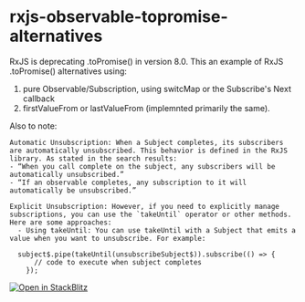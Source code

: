 # rxjs-observable-topromise-alternatives

RxJS is deprecating .toPromise() in version 8.0. This an example of RxJS .toPromise() alternatives using:

1. pure Observable/Subscription, using switcMap or the Subscribe's Next callback
2. firstValueFrom or lastValueFrom (implemnted primarily the same).

Also to note:

    Automatic Unsubscription: When a Subject completes, its subscribers are automatically unsubscribed. This behavior is defined in the RxJS library. As stated in the search results:
    - “When you call complete on the subject, any subscribers will be automatically unsubscribed.”
    - “If an observable completes, any subscription to it will automatically be unsubscribed.”

    Explicit Unsubscription: However, if you need to explicitly manage subscriptions, you can use the `takeUntil` operator or other methods. Here are some approaches:
      - Using takeUntil: You can use takeUntil with a Subject that emits a value when you want to unsubscribe. For example:

      subject$.pipe(takeUntil(unsubscribeSubject$)).subscribe(() => {
          // code to execute when subject completes
        });

[![Open in StackBlitz](https://developer.stackblitz.com/img/open_in_stackblitz.svg)](https://stackblitz.com/~/github.com/hughknaus/rxjs-topromise-alternatives?file=index.ts)
